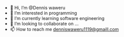 - 👋 Hi, I’m @Dennis waweru
- 👀 I’m interested in programming
- 🌱 I’m currently learning software engineering
- 💞️ I’m looking to collaborate on ...
- 📫 How to reach me denniswaweru1119@gmaill.com

<!---
Dennis112219/Dennis112219 is a ✨ special ✨ repository because its `README.md` (this file) appears on your GitHub profile.
You can click the Preview link to take a look at your changes.
--->
